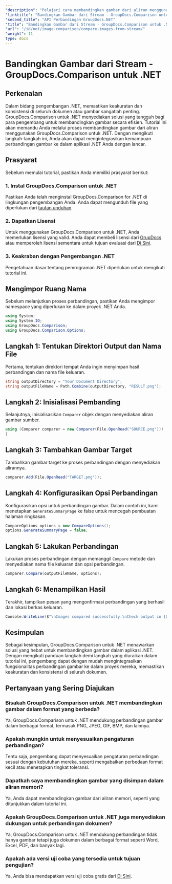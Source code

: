 ```yaml
---
"description": "Pelajari cara membandingkan gambar dari aliran menggunakan GroupDocs.Comparison untuk .NET. Panduan langkah demi langkah untuk integrasi yang lancar ke dalam aplikasi .NET."
"linktitle": "Bandingkan Gambar dari Stream - GroupDocs.Comparison untuk .NET"
"second_title": "API Perbandingan GroupDocs.NET"
"title": "Bandingkan Gambar dari Stream - GroupDocs.Comparison untuk .NET"
"url": "/id/net/image-comparison/compare-images-from-stream/"
"weight": 11
type: docs
---
```

# Bandingkan Gambar dari Stream - GroupDocs.Comparison untuk .NET

## Perkenalan
Dalam bidang pengembangan .NET, memastikan keakuratan dan konsistensi di seluruh dokumen atau gambar sangatlah penting. GroupDocs.Comparison untuk .NET menyediakan solusi yang tangguh bagi para pengembang untuk membandingkan gambar secara efisien. Tutorial ini akan memandu Anda melalui proses membandingkan gambar dari aliran menggunakan GroupDocs.Comparison untuk .NET. Dengan mengikuti langkah-langkah ini, Anda akan dapat mengintegrasikan kemampuan perbandingan gambar ke dalam aplikasi .NET Anda dengan lancar.
## Prasyarat
Sebelum memulai tutorial, pastikan Anda memiliki prasyarat berikut:
### 1. Instal GroupDocs.Comparison untuk .NET
Pastikan Anda telah menginstal GroupDocs.Comparison for .NET di lingkungan pengembangan Anda. Anda dapat mengunduh file yang diperlukan dari [tautan unduhan](https://releases.groupdocs.com/comparison/net/).
### 2. Dapatkan Lisensi
Untuk menggunakan GroupDocs.Comparison untuk .NET, Anda memerlukan lisensi yang valid. Anda dapat membeli lisensi dari [GrupDocs](https://purchase.groupdocs.com/buy) atau memperoleh lisensi sementara untuk tujuan evaluasi dari [Di Sini](https://purchase.groupdocs.com/temporary-license/).
### 3. Keakraban dengan Pengembangan .NET
Pengetahuan dasar tentang pemrograman .NET diperlukan untuk mengikuti tutorial ini.

## Mengimpor Ruang Nama
Sebelum melanjutkan proses perbandingan, pastikan Anda mengimpor namespace yang diperlukan ke dalam proyek .NET Anda. 
```csharp
using System;
using System.IO;
using GroupDocs.Comparison;
using GroupDocs.Comparison.Options;
```
## Langkah 1: Tentukan Direktori Output dan Nama File
Pertama, tentukan direktori tempat Anda ingin menyimpan hasil perbandingan dan nama file keluaran.
```csharp
string outputDirectory = "Your Document Directory";
string outputFileName = Path.Combine(outputDirectory, "RESULT.png");
```
## Langkah 2: Inisialisasi Pembanding
Selanjutnya, inisialisasikan `Comparer` objek dengan menyediakan aliran gambar sumber.
```csharp
using (Comparer comparer = new Comparer(File.OpenRead("SOURCE.png")))
{
```
## Langkah 3: Tambahkan Gambar Target
Tambahkan gambar target ke proses perbandingan dengan menyediakan alirannya.
```csharp
comparer.Add(File.OpenRead("TARGET.png"));
```
## Langkah 4: Konfigurasikan Opsi Perbandingan
Konfigurasikan opsi untuk perbandingan gambar. Dalam contoh ini, kami menetapkan `GenerateSummaryPage` ke false untuk mencegah pembuatan halaman ringkasan.
```csharp
CompareOptions options = new CompareOptions();
options.GenerateSummaryPage = false;
```
## Langkah 5: Lakukan Perbandingan
Lakukan proses perbandingan dengan memanggil `Compare` metode dan menyediakan nama file keluaran dan opsi perbandingan.
```csharp
comparer.Compare(outputFileName, options);
```
## Langkah 6: Menampilkan Hasil
Terakhir, tampilkan pesan yang mengonfirmasi perbandingan yang berhasil dan lokasi berkas keluaran.
```csharp
Console.WriteLine($"\nImages compared successfully.\nCheck output in {Directory.GetCurrentDirectory()}.");
```

## Kesimpulan
Sebagai kesimpulan, GroupDocs.Comparison untuk .NET menawarkan solusi yang hebat untuk membandingkan gambar dalam aplikasi .NET. Dengan mengikuti panduan langkah demi langkah yang diuraikan dalam tutorial ini, pengembang dapat dengan mudah mengintegrasikan fungsionalitas perbandingan gambar ke dalam proyek mereka, memastikan keakuratan dan konsistensi di seluruh dokumen.
## Pertanyaan yang Sering Diajukan
### Bisakah GroupDocs.Comparison untuk .NET membandingkan gambar dalam format yang berbeda?
Ya, GroupDocs.Comparison untuk .NET mendukung perbandingan gambar dalam berbagai format, termasuk PNG, JPEG, GIF, BMP, dan lainnya.
### Apakah mungkin untuk menyesuaikan pengaturan perbandingan?
Tentu saja, pengembang dapat menyesuaikan pengaturan perbandingan sesuai dengan kebutuhan mereka, seperti mengabaikan perbedaan format kecil atau menetapkan tingkat toleransi.
### Dapatkah saya membandingkan gambar yang disimpan dalam aliran memori?
Ya, Anda dapat membandingkan gambar dari aliran memori, seperti yang ditunjukkan dalam tutorial ini.
### Apakah GroupDocs.Comparison untuk .NET juga menyediakan dukungan untuk perbandingan dokumen?
Ya, GroupDocs.Comparison untuk .NET mendukung perbandingan tidak hanya gambar tetapi juga dokumen dalam berbagai format seperti Word, Excel, PDF, dan banyak lagi.
### Apakah ada versi uji coba yang tersedia untuk tujuan pengujian?
Ya, Anda bisa mendapatkan versi uji coba gratis dari [Di Sini](https://releases.groupdocs.com/).